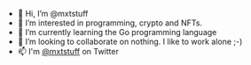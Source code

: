 - 👋 Hi, I’m @mxtstuff
- 👀 I’m interested in programming, crypto and NFTs.
- 🌱 I’m currently learning the Go programming language
- 💞️ I’m looking to collaborate on nothing. I like to work alone ;-)
- 📫 I'm [@mxtstuff](https://twitter.com/mxtstuff) on Twitter

<!---
mxtstuff/mxtstuff is a ✨ special ✨ repository because its `README.md` (this file) appears on your GitHub profile.
You can click the Preview link to take a look at your changes.
--->
